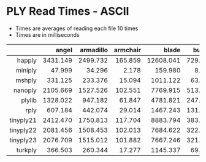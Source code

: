 # PLY Read Times - ASCII

- Times are averages of reading each file 10 times
- Times are in milliseconds

|           |                  angel |              armadillo |               armchair |                  blade |                  bunny |bust_of_angelique_dhannetaire |         bust_of_sappho |                 dragon |                   hand |           happy_buddha |                  horse |    lucy |   scannet_scene0402_00 |           speeder_bike |                 statue |                suzanne |          xyzrgb_dragon |       xyzrgb_statuette |
|----------:|-----------------------:|-----------------------:|-----------------------:|-----------------------:|-----------------------:|-----------------------:|-----------------------:|-----------------------:|-----------------------:|-----------------------:|-----------------------:|-----------------------:|-----------------------:|-----------------------:|-----------------------:|-----------------------:|-----------------------:|-----------------------:|
|happly     |  3431.149 |  2499.732 |   165.859 | 12608.041 |   729.305 |     0.000 |     0.000 |  6301.265 |  4706.780 |  7878.966 |   694.415 |202183.194 |  1486.653 | 21246.625 | 14361.663 |   115.525 | 52018.832 | 72153.874 |
|miniply    |    47.999 |    34.296 |     2.178 |   159.980 |     8.485 |    60.269 |    33.802 |    83.613 |    60.476 |   105.544 |     9.157 |  2721.256 |    22.325 |   279.966 |   186.180 |     1.479 |   686.574 |   960.085 |
|mshply     |   331.125 |   233.376 |    15.094 |  1011.122 |    63.942 |   526.641 |   284.949 |   589.515 |   431.395 |   740.941 |    63.926 | 19767.979 |   145.471 |  2052.671 |  1375.866 |    10.227 |  5062.585 |  7020.106 |
|nanoply    |  2105.669 |  1527.526 |   102.551 |  7769.915 |   513.940 |  4122.876 |  2322.852 |  3894.996 |  2886.395 |  4835.806 |   430.171 |125387.028 |   872.583 | 13120.012 |  8892.534 |    70.877 | 32211.312 | 44626.962 |
|plylib     |  1328.022 |   947.182 |    61.847 |  4781.821 |   247.244 |  2034.220 |  1120.529 |  2491.046 |  1806.988 |  3118.155 |   267.885 | 83172.398 |   680.574 |  8548.487 |  5759.985 |    42.633 | 21074.210 | 29342.138 |
|rply       |   607.184 |   442.074 |    29.014 |  1467.243 |   131.752 |  1079.086 |   588.992 |  1117.462 |   820.070 |  1393.450 |   124.920 | 36125.075 |   275.112 |  3823.681 |  2549.278 |    20.044 |  9306.795 | 12891.283 |
|tinyply21  |  2412.470 |  1750.813 |   117.704 |  8883.794 |   383.888 |  2699.724 |  1516.576 |  4468.425 |  3318.366 |  5563.937 |   495.006 |143917.403 |  1001.905 | 15050.250 | 10170.014 |    81.712 | 36968.902 | 51179.896 |
|tinyply22  |  2081.456 |  1508.453 |   102.013 |  7684.622 |   322.524 |  2255.303 |  1270.066 |  3846.304 |  2850.914 |  4794.365 |   428.625 |123766.027 |   842.389 | 12997.625 |  8765.307 |    70.640 | 31793.190 | 44121.511 |
|tinyply23  |  2076.709 |  1515.012 |   101.882 |  7667.246 |   321.061 |  2249.276 |  1264.357 |  3840.085 |  2849.097 |  4769.129 |   427.895 |123775.523 |   840.167 | 12943.769 |  8758.071 |    71.080 | 31718.409 | 44024.928 |
|turkply    |   366.503 |   260.344 |    17.277 |  1145.337 |    69.122 |   559.867 |   304.678 |   650.791 |   484.923 |   818.286 |    71.477 | 21656.045 |   159.893 |  2261.868 |  1527.069 |    12.346 |  5568.969 |  7714.543 |